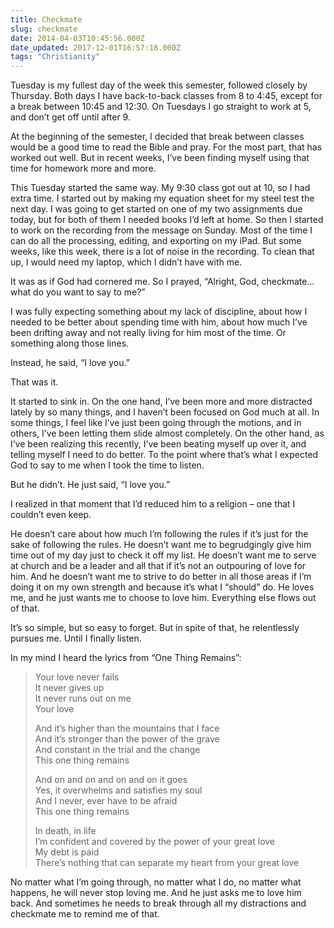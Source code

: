 ```yaml
---
title: Checkmate
slug: checkmate
date: 2014-04-03T10:45:56.000Z
date_updated: 2017-12-01T16:57:18.000Z
tags: "Christianity"
---
```


Tuesday is my fullest day of the week this semester, followed closely by Thursday. Both days I have back-to-back classes from 8 to 4:45, except for a break between 10:45 and 12:30. On Tuesdays I go straight to work at 5, and don’t get off until after 9.

At the beginning of the semester, I decided that break between classes would be a good time to read the Bible and pray. For the most part, that has worked out well. But in recent weeks, I’ve been finding myself using that time for homework more and more.

This Tuesday started the same way. My 9:30 class got out at 10, so I had extra time. I started out by making my equation sheet for my steel test the next day. I was going to get started on one of my two assignments due today, but for both of them I needed books I’d left at home. So then I started to work on the recording from the message on Sunday. Most of the time I can do all the processing, editing, and exporting on my iPad. But some weeks, like this week, there is a lot of noise in the recording. To clean that up, I would need my laptop, which I didn’t have with me.

It was as if God had cornered me. So I prayed, “Alright, God, checkmate…what do you want to say to me?”

I was fully expecting something about my lack of discipline, about how I needed to be better about spending time with him, about how much I’ve been drifting away and not really living for him most of the time. Or something along those lines.

Instead, he said, “I love you.”

That was it.

It started to sink in. On the one hand, I’ve been more and more distracted lately by so many things, and I haven’t been focused on God much at all. In some things, I feel like I’ve just been going through the motions, and in others, I’ve been letting them slide almost completely. On the other hand, as I’ve been realizing this recently, I’ve been beating myself up over it, and telling myself I need to do better. To the point where that’s what I expected God to say to me when I took the time to listen.

But he didn’t. He just said, “I love you.”

I realized in that moment that I’d reduced him to a religion – one that I couldn’t even keep.

He doesn’t care about how much I’m following the rules if it’s just for the sake of following the rules. He doesn’t want me to begrudgingly give him time out of my day just to check it off my list. He doesn’t want me to serve at church and be a leader and all that if it’s not an outpouring of love for him. And he doesn’t want me to strive to do better in all those areas if I’m doing it on my own strength and because it’s what I “should” do. He loves me, and he just wants me to choose to love him. Everything else flows out of that.

It’s so simple, but so easy to forget. But in spite of that, he relentlessly pursues me. Until I finally listen.

In my mind I heard the lyrics from “One Thing Remains”:

> Your love never fails  
> It never gives up  
> It never runs out on me  
> Your love
>
> And it’s higher than the mountains that I face  
> And it’s stronger than the power of the grave  
> And constant in the trial and the change  
> This one thing remains
>
> And on and on and on and on it goes  
> Yes, it overwhelms and satisfies my soul  
> And I never, ever have to be afraid  
> This one thing remains
>
> In death, in life  
> I’m confident and covered by the power of your great love  
> My debt is paid  
> There’s nothing that can separate my heart from your great love

No matter what I’m going through, no matter what I do, no matter what happens, he will never stop loving me. And he just asks me to love him back. And sometimes he needs to break through all my distractions and checkmate me to remind me of that.
